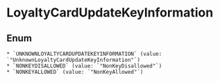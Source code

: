 # LoyaltyCardUpdateKeyInformation

## Enum

    * `UNKNOWNLOYALTYCARDUPDATEKEYINFORMATION` (value: `"UnknownLoyaltyCardUpdateKeyInformation"`)
    * `NONKEYDISALLOWED` (value: `"NonKeyDisallowed"`)
    * `NONKEYALLOWED` (value: `"NonKeyAllowed"`)
